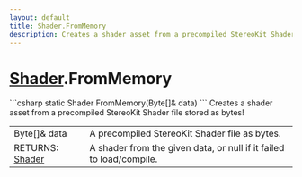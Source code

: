 ```yaml
---
layout: default
title: Shader.FromMemory
description: Creates a shader asset from a precompiled StereoKit Shader file stored as bytes!
---
```

# [Shader]({{site.url}}/Pages/StereoKit/Shader.html).FromMemory

<div class='signature' markdown='1'>
```csharp
static Shader FromMemory(Byte[]& data)
```
Creates a shader asset from a precompiled StereoKit
Shader file stored as bytes!
</div>

|  |  |
|--|--|
|Byte[]& data|A precompiled StereoKit Shader file as bytes.|
|RETURNS: [Shader]({{site.url}}/Pages/StereoKit/Shader.html)|A shader from the given data, or null if it failed to load/compile.|




